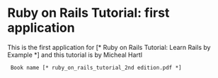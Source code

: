 # Ruby on Rails Tutorial: first application

This is the first application for
[* Ruby on Rails Tutorial: Learn Rails by Example *]
 and this tutorial is by Micheal Hartl  

     Book name [* ruby_on_rails_tutorial_2nd edition.pdf *]